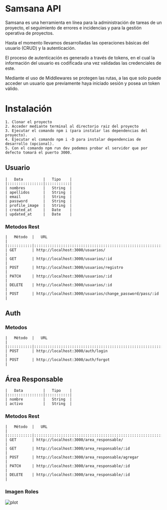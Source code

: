 # Samsana API
Samsana es una herramienta en línea para la administración de tareas de un proyecto, el seguimiento de errores e incidencias y para la gestión operativa de proyectos.

Hasta el momento llevamos desarrolladas las operaciones básicas del usuario (CRUD) y la autenticación.

El proceso de autenticación es generado a través de tokens, en el cual la información del usuario es codificada una vez validadas las credenciales de este.

Mediante el uso de Middlewares se protegen las rutas, a las que solo puede acceder un usuario que previamente haya iniciado sesión y posea un token válido.
# Instalación
    1. Clonar el proyecto
    2. Acceder mediante terminal al directorio raiz del proyecto
    3. Ejecutar el comando npm i (para instalar las dependencias del proyecto).
    4. Ejecutar el comando npm i -D para instalar dependencias de desarrollo (opcional).
    5. Con el comando npm run dev podemos probar el servidor que por defecto tomará el puerto 3000.

## Usuario
    |   Data         |   Tipo    |
    |::::::::::::::::|:::::::::::|
    | nombres        |   String  |
    | apellidos      |   String  |
    | email          |   String  |
    | password       |   String  |
    | profile_image  |   String  |
    | created_at     |   Date    |
    | updated_at     |   Date    |

### Metodos Rest
    |   Método  |   URL                                                      |
    |:::::::::::|::::::::::::::::::::::::::::::::::::::::::::::::::::::::::::|
    | GET       | http://localhost:3000/usuarios/                            |
    | GET       | http://localhost:3000/usuarios/:id                         |
    | POST      | http://localhost:3000/usuarios/registro                    |
    | PATCH     | http://localhost:3000/usuarios/:id                         |
    | DELETE    | http://localhost:3000/usuarios/:id                         |
    | POST      | http://localhost:3000/usuarios/change_password/pass/:id    |



## Auth
### Metodos
    |   Método  |   URL                                                      |
    |:::::::::::|::::::::::::::::::::::::::::::::::::::::::::::::::::::::::::|
    | POST      | http://localhost:3000/auth/login                           |
    | POST      | http://localhost:3000/auth/forgot                          |

## Área Responsable
    |   Data         |   Tipo    |
    |::::::::::::::::|:::::::::::|
    | nombre         |   String  |
    | activo         |   String  |

### Metodos Rest
    |   Método  |   URL                                                      |
    |:::::::::::|::::::::::::::::::::::::::::::::::::::::::::::::::::::::::::|
    | GET       | http://localhost:3000/area_responsable/                    |
    | GET       | http://localhost:3000/area_responsable/:id                 |
    | POST      | http://localhost:3000/area_responsable/agregar             |
    | PATCH     | http://localhost:3000/area_responsable/:id                 |
    | DELETE    | http://localhost:3000/area_responsable/:id                 |

### Imagen Roles
![plot](https://github.com/loktarscript/samsana_api/tree/main/readme_files/roles_y_ticket.PNG?raw=true)


   
